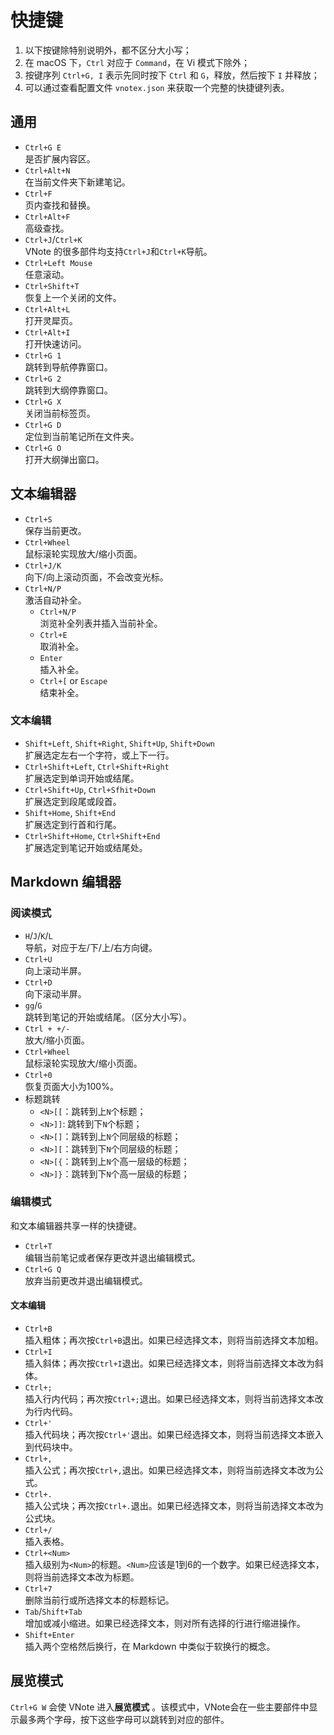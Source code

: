 # 快捷键
1. 以下按键除特别说明外，都不区分大小写；
2. 在 macOS 下，`Ctrl` 对应于 `Command`，在 Vi 模式下除外；
3. 按键序列 `Ctrl+G, I` 表示先同时按下 `Ctrl` 和 `G`，释放，然后按下 `I` 并释放；
4. 可以通过查看配置文件 `vnotex.json` 来获取一个完整的快捷键列表。

## 通用
- `Ctrl+G E`  
是否扩展内容区。
- `Ctrl+Alt+N`  
在当前文件夹下新建笔记。
- `Ctrl+F`  
页内查找和替换。
- `Ctrl+Alt+F`  
高级查找。
- `Ctrl+J`/`Ctrl+K`  
VNote 的很多部件均支持`Ctrl+J`和`Ctrl+K`导航。
- `Ctrl+Left Mouse`  
任意滚动。
- `Ctrl+Shift+T`  
恢复上一个关闭的文件。
- `Ctrl+Alt+L`  
打开灵犀页。
- `Ctrl+Alt+I`  
打开快速访问。
- `Ctrl+G 1`  
跳转到导航停靠窗口。
- `Ctrl+G 2`  
跳转到大纲停靠窗口。
- `Ctrl+G X`   
关闭当前标签页。
- `Ctrl+G D`   
定位到当前笔记所在文件夹。
- `Ctrl+G O`   
打开大纲弹出窗口。

## 文本编辑器
- `Ctrl+S`  
保存当前更改。
- `Ctrl+Wheel`  
鼠标滚轮实现放大/缩小页面。
- `Ctrl+J/K`  
向下/向上滚动页面，不会改变光标。
- `Ctrl+N/P`  
激活自动补全。
    - `Ctrl+N/P`  
    浏览补全列表并插入当前补全。
    - `Ctrl+E`  
    取消补全。
    - `Enter`  
    插入补全。
    - `Ctrl+[` or `Escape`  
    结束补全。

### 文本编辑
- `Shift+Left`, `Shift+Right`, `Shift+Up`, `Shift+Down`  
扩展选定左右一个字符，或上下一行。
- `Ctrl+Shift+Left`, `Ctrl+Shift+Right`  
扩展选定到单词开始或结尾。
- `Ctrl+Shift+Up`, `Ctrl+Sfhit+Down`  
扩展选定到段尾或段首。
- `Shift+Home`, `Shift+End`  
扩展选定到行首和行尾。
- `Ctrl+Shift+Home`, `Ctrl+Shift+End`  
扩展选定到笔记开始或结尾处。

## Markdown 编辑器
### 阅读模式
- `H`/`J`/`K`/`L`  
导航，对应于左/下/上/右方向键。
- `Ctrl+U`  
向上滚动半屏。
- `Ctrl+D`  
向下滚动半屏。
- `gg`/`G`  
跳转到笔记的开始或结尾。（区分大小写）。
- `Ctrl + +/-`  
放大/缩小页面。
- `Ctrl+Wheel`  
鼠标滚轮实现放大/缩小页面。
- `Ctrl+0`  
恢复页面大小为100%。
- 标题跳转
    - `<N>[[`：跳转到上`N`个标题；
    - `<N>]]`: 跳转到下`N`个标题；
    - `<N>[]`：跳转到上`N`个同层级的标题；
    - `<N>][`：跳转到下`N`个同层级的标题；
    - `<N>[{`：跳转到上`N`个高一层级的标题；
    - `<N>]}`：跳转到下`N`个高一层级的标题；

### 编辑模式
和文本编辑器共享一样的快捷键。

- `Ctrl+T`  
编辑当前笔记或者保存更改并退出编辑模式。
- `Ctrl+G Q`   
放弃当前更改并退出编辑模式。

#### 文本编辑
- `Ctrl+B`  
插入粗体；再次按`Ctrl+B`退出。如果已经选择文本，则将当前选择文本加粗。
- `Ctrl+I`  
插入斜体；再次按`Ctrl+I`退出。如果已经选择文本，则将当前选择文本改为斜体。
- `Ctrl+;`  
插入行内代码；再次按`Ctrl+;`退出。如果已经选择文本，则将当前选择文本改为行内代码。
- `Ctrl+'`  
插入代码块；再次按`Ctrl+'`退出。如果已经选择文本，则将当前选择文本嵌入到代码块中。
- `Ctrl+,`  
插入公式；再次按`Ctrl+,`退出。如果已经选择文本，则将当前选择文本改为公式。
- `Ctrl+.`  
插入公式块；再次按`Ctrl+.`退出。如果已经选择文本，则将当前选择文本改为公式块。
- `Ctrl+/`  
插入表格。
- `Ctrl+<Num>`  
插入级别为`<Num>`的标题。`<Num>`应该是1到6的一个数字。如果已经选择文本，则将当前选择文本改为标题。
- `Ctrl+7`  
删除当前行或所选择文本的标题标记。
- `Tab`/`Shift+Tab`  
增加或减小缩进。如果已经选择文本，则对所有选择的行进行缩进操作。
- `Shift+Enter`  
插入两个空格然后换行，在 Markdown 中类似于软换行的概念。

## 展览模式
`Ctrl+G W` 会使 VNote 进入**展览模式** 。该模式中，VNote会在一些主要部件中显示最多两个字母，按下这些字母可以跳转到对应的部件。
